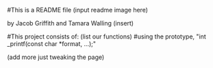 #This is a README file
(input readme image here)

by Jacob Griffith and Tamara Walling
(insert)

#This project consists of:
(list our functions)
#using the prototype, "int _printf(const char *format, ...);"

(add more just tweaking the page)
